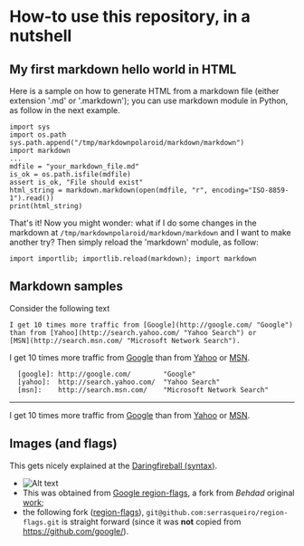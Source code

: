 # How-to use this repository, in a nutshell

## My first markdown hello world in HTML

Here is a sample on how to generate HTML from a markdown file (either extension '.md' or '.markdown'); you can use markdown module in Python, as follow in the next example.

```
import sys
import os.path
sys.path.append("/tmp/markdownpolaroid/markdown/markdown")
import markdown
...
mdfile = "your_markdown_file.md"
is_ok = os.path.isfile(mdfile)
assert is_ok, "File should exist"
html_string = markdown.markdown(open(mdfile, "r", encoding="ISO-8859-1").read())
print(html_string)
```

That's it!
Now you might wonder: what if I do some changes in the markdown at `/tmp/markdownpolaroid/markdown/markdown` and I want to make another try?
Then simply reload the 'markdown' module, as follow:
```
import importlib; importlib.reload(markdown); import markdown
```

## Markdown samples

Consider the following text

```
I get 10 times more traffic from [Google](http://google.com/ "Google")
than from [Yahoo](http://search.yahoo.com/ "Yahoo Search") or
[MSN](http://search.msn.com/ "Microsoft Network Search").
```

I get 10 times more traffic from [Google](http://google.com/ "Google")
than from [Yahoo](http://search.yahoo.com/ "Yahoo Search") or
[MSN](http://search.msn.com/ "Microsoft Network Search").


```
  [google]: http://google.com/        "Google"
  [yahoo]:  http://search.yahoo.com/  "Yahoo Search"
  [msn]:    http://search.msn.com/    "Microsoft Network Search"
```

---

I get 10 times more traffic from [Google][] than from
[Yahoo][] or [MSN][].

  [google]: http://google.com/        "Google"
  [yahoo]:  http://search.yahoo.com/  "Yahoo Search"
  [msn]:    http://search.msn.com/    "Microsoft Network Search"

## Images (and flags)

This gets nicely explained at the [Daringfireball (syntax)](https://daringfireball.net/projects/markdown/syntax#img "IMAGES").

- ![Alt text][id]
- This was obtained from [Google region-flags][123], a fork from *Behdad* original [work](https://github.com/behdad/region-flags/ "Behdad region-flags");
- the following fork ([region-flags](https://github.com/serrasqueiro/region-flags "Region Flags (fork)")), `git@github.com:serrasqueiro/region-flags.git` is 
straight forward (since it was **not** copied from https://github.com/google/).

[id]: https://github.com/google/region-flags/blob/gh-pages/png/PT.png?raw=true "Portuguese flag"
[id2]: https://raw.githubusercontent.com/serrasqueiro/region-flags/master/png/PT.png "Portuguese flag png"
[123]: https://github.com/google/region-flags/blob/gh-pages/svg/PT.svg "Google region-flags, a fork from Behdad"

